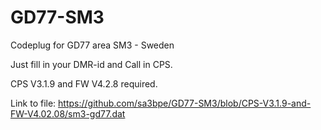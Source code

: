 # GD77-SM3
Codeplug for GD77 area SM3 - Sweden

Just fill in your DMR-id and Call in CPS. 

CPS V3.1.9 and FW V4.2.8 required. 

Link to file: https://github.com/sa3bpe/GD77-SM3/blob/CPS-V3.1.9-and-FW-V4.02.08/sm3-gd77.dat
